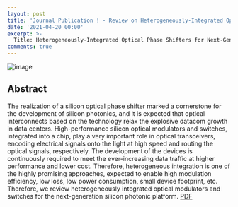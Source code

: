 ```yaml
---
layout: post
title: 'Journal Publication ! - Review on Heterogeneously-Integrated Optical Phase Shifters '
date: '2021-04-20 00:00'
excerpt: >-
  Title: Heterogeneously-Integrated Optical Phase Shifters for Next-Generation Modulators and Switches on a Silicon Photonics Platform: A Review
comments: true
---
```

![image](https://user-images.githubusercontent.com/32427749/120123532-51929100-c1ea-11eb-97d3-720128eaeffc.png)


## Abstract
The realization of a silicon optical phase shifter marked a cornerstone for the development of silicon photonics, and it is expected that optical interconnects based on the technology relax the explosive datacom growth in data centers. High-performance silicon optical modulators and switches, integrated into a chip, play a very important role in optical transceivers, encoding electrical signals onto the light at high speed and routing the optical signals, respectively. The development of the devices is continuously required to meet the ever-increasing data traffic at higher performance and lower cost. Therefore, heterogeneous integration is one of the highly promising approaches, expected to enable high modulation efficiency, low loss, low power consumption, small device footprint, etc. Therefore, we review heterogeneously integrated optical modulators and switches for the next-generation silicon photonic platform.
[PDF](https://www.mdpi.com/2072-666X/12/6/625/pdf)

